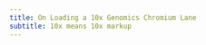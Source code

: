 ```yaml
---
title: On Loading a 10x Genomics Chromium Lane
subtitle: 10x means 10x markup
---
```


<script>
    import Optimize from "./optimize.svelte"
</script>

<Optimize />
